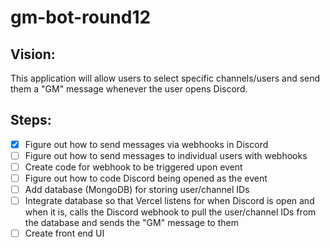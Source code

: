 # gm-bot-round12

## Vision:

This application will allow users to select specific channels/users and send them a "GM" message whenever the user opens Discord.

## Steps:

- [x] Figure out how to send messages via webhooks in Discord
- [ ] Figure out how to send messages to individual users with webhooks
- [ ] Create code for webhook to be triggered upon event
- [ ] Figure out how to code Discord being opened as the event
- [ ] Add database (MongoDB) for storing user/channel IDs
- [ ] Integrate database so that Vercel listens for when Discord is open and when it is, calls the Discord webhook to pull the user/channel IDs from the database and sends the "GM" message to them
- [ ] Create front end UI
